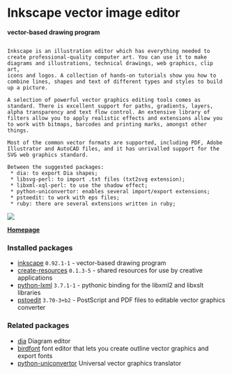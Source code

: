 # Inkscape vector image editor

__vector-based drawing program__

```

Inkscape is an illustration editor which has everything needed to
create professional-quality computer art. You can use it to make
diagrams and illustrations, technical drawings, web graphics, clip art,
icons and logos. A collection of hands-on tutorials show you how to
combine lines, shapes and text of different types and styles to build
up a picture.

A selection of powerful vector graphics editing tools comes as
standard. There is excellent support for paths, gradients, layers,
alpha transparency and text flow control. An extensive library of
filters allow you to apply realistic effects and extensions allow you
to work with bitmaps, barcodes and printing marks, amongst other things.

Most of the common vector formats are supported, including PDF, Adobe
Illustrator and AutoCAD files, and it has unrivalled support for the
SVG web graphics standard.

Between the suggested packages:
 * dia: to export Dia shapes;
 * libsvg-perl: to import .txt files (txt2svg extension);
 * libxml-xql-perl: to use the shadow effect;
 * python-uniconvertor: enables several import/export extensions;
 * pstoedit: to work with eps files;
 * ruby: there are several extensions written in ruby;

```

[![](https://screenshots.debian.net/thumbnail-with-version/inkscape/9001)](https://screenshots.debian.net/screenshot-with-version/inkscape/9001)



**[Homepage](https://inkscape.org)**

### Installed packages

* [inkscape](https://packages.debian.org/stretch/inkscape) `0.92.1-1` - vector-based drawing program
* [create-resources](https://packages.debian.org/stretch/create-resources) `0.1.3-5` - shared resources for use by creative applications
* [python-lxml](https://packages.debian.org/stretch/python-lxml) `3.7.1-1` - pythonic binding for the libxml2 and libxslt libraries
* [pstoedit](https://packages.debian.org/stretch/pstoedit) `3.70-3+b2` - PostScript and PDF files to editable vector graphics converter

### Related packages

 * [dia](https://packages.debian.org/stretch/dia) Diagram editor
 * [birdfont](https://packages.debian.org/stretch/birdfont) font editor that lets you create outline vector graphics and export fonts
 * [python-uniconvertor](https://packages.debian.org/stretch/python-uniconvertor) Universal vector graphics translator
